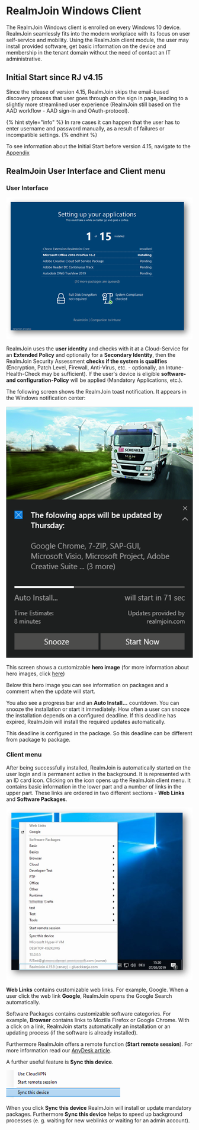 # RealmJoin Windows Client

The RealmJoin Windows client is enrolled on every Windows 10 device. RealmJoin seamlessly fits into the modern workplace with its focus on user self-service and mobility. Using the RealmJoin client module, the user may install provided software, get basic information on the device and membership in the tenant domain without the need of contact an IT administrative.

## Initial Start since RJ v4.15

Since the release of version 4.15, RealmJoin skips the email-based discovery process that user goes through on the sign in page, leading to a slightly more streamlined user experience \(RealmJoin still based on the AAD workflow - AAD sign-in and OAuth-protocol\).

{% hint style="info" %}
In rare cases it can happen that the user has to enter username and password manually, as a result of failures or incompatible settings.
{% endhint %}

To see information about the Initial Start before version 4.15, navigate to the [Appendix](appendix.md#Initial-Start-before-RJ-v4.15)

## RealmJoin User Interface and Client menu

### User Interface

![](.gitbook/assets/rj-ui1.png)

RealmJoin uses the **user identity** and checks with it at a Cloud-Service for an **Extended Policy** and optionally for a **Secondary Identity**, then the RealmJoin Security Assessment **checks if the system is qualifies** \(Encryption, Patch Level, Firewall, Anti-Virus, etc. - optionally, an Intune-Health-Check may be sufficient\). If the user's device is eligible **software- and configuration-Policy** will be applied \(Mandatory Applications, etc.\).

The following screen shows the RealmJoin toast notification. It appears in the Windows notification center:

![](.gitbook/assets/rj-ui2.png)

This screen shows a customizable **hero image** \(for more information about hero images, click [here](https://docs.microsoft.com/en-us/windows/uwp/design/shell/tiles-and-notifications/adaptive-interactive-toasts#hero-image)\)

Below this hero image you can see information on packages and a comment when the update will start.

You also see a progress bar and an **Auto Install...** countdown. You can snooze the installation or start it immediately. How often a user can snooze the installation depends on a configured deadline. If this deadline has expired, RealmJoin will install the required updates automatically.

This deadline is configured in the package. So this deadline can be different from package to package.

### Client menu

After being successfully installed, RealmJoin is automatically started on the user login and is permanent active in the background. It is represented with an ID card icon. Clicking on the icon opens up the RealmJoin client menu. It contains basic information in the lower part and a number of links in the upper part. These links are ordered in two different sections - **Web Links** and **Software Packages**.

![](.gitbook/assets/rj-ui3.png)

**Web Links** contains customizable web links. For example, Google. When a user click the web link **Google**, RealmJoin opens the Google Search  automatically.

Software Packages contains customizable software categories. For example, **Browser** contains links to Mozilla Firefox or Google Chrome. With a click on a link, RealmJoin starts automatically an installation or an updating process \(if the software is already installed\).

Furthermore RealmJoin offers a remote function \(**Start remote session**\). For more information read our [AnyDesk article](anydesk.md).

A further useful feature is **Sync this device**.

![](.gitbook/assets/rj-ui3.2.png)

When you click **Sync this device** RealmJoin will install or update mandatory packages. Furthermore **Sync this device** helps to speed up background processes \(e. g. waiting for new weblinks or waiting for an admin account\).

